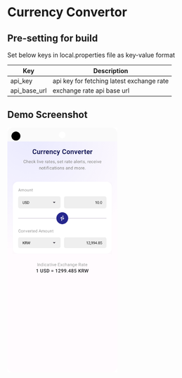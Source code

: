 # Currency Convertor

## Pre-setting for build

Set below keys in local.properties file as key-value format

| Key          | Description                               |
|--------------|-------------------------------------------|
| api_key      | api key for fetching latest exchange rate |
| api_base_url | exchange rate api base url                |

## Demo Screenshot

<img src = "demo-image.png" width="250">